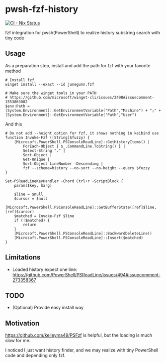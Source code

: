 # pwsh-fzf-history

[![CI - Nix Status](https://github.com/kachick/pwsh-fzf-history/actions/workflows/ci-nix.yml/badge.svg?branch=main)](https://github.com/kachick/pwsh-fzf-history/actions/workflows/ci-nix.yml?query=branch%3Amain+)

fzf integration for pwsh(PowerShell) to realize history substring search with tiny code

## Usage

As a preparation step, install and add the path for fzf with your favorite method

```pwsh
# Install fzf
winget install --exact --id junegunn.fzf

# Make sure the winget tools in your PATH
# https://github.com/microsoft/winget-cli/issues/2498#issuecomment-1553863082
$env:Path = [System.Environment]::GetEnvironmentVariable("Path","Machine") + ";" + [System.Environment]::GetEnvironmentVariable("Path","User")
```

And this

```pwsh
# Do not add --height option for fzf, it shows nothing in keibind use
function Invoke-Fzf ([String]$fuzzy) {
    [Microsoft.PowerShell.PSConsoleReadLine]::GetHistoryItems() |
        ForEach-Object { $_.CommandLine.ToString() } |
        Select-String "." |
        Sort-Object |
        Get-Unique |
        Sort-Object LineNumber -Descending |
        fzf --scheme=history --no-sort --no-height --query $fuzzy
}

Set-PSReadLineKeyHandler -Chord Ctrl+r -ScriptBlock {
    param($key, $arg)

    $line = $null
    $cursor = $null
    [Microsoft.PowerShell.PSConsoleReadLine]::GetBufferState([ref]$line, [ref]$cursor)
    $matched = Invoke-Fzf $line
    if (!$matched) {
        return
    }
    [Microsoft.PowerShell.PSConsoleReadLine]::BackwardDeleteLine()
    [Microsoft.PowerShell.PSConsoleReadLine]::Insert($matched)
}
```

## Limitations

- Loaded history expect one line: https://github.com/PowerShell/PSReadLine/issues/494#issuecomment-273358367

## TODO

- (Optional) Provide easy install way

## Motivation

https://github.com/kelleyma49/PSFzf is helpful, but the loading is much slow for me.

I noticed I just want history finder, and we may realize with tiny PowerShell code and depending only fzf.
